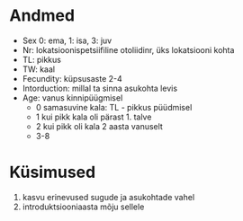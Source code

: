 # Andmed

- Sex 0: ema, 1: isa, 3: juv
- Nr: lokatsioonispetsiifiline otoliidinr, üks lokatsiooni kohta
- TL: pikkus
- TW: kaal
- Fecundity: küpsusaste 2-4
- Intorduction: millal ta sinna asukohta levis
- Age: vanus kinnipüügmisel
    - 0 samasuvine kala: TL - pikkus püüdmisel
    - 1 kui pikk kala oli pärast 1. talve
    - 2 kui pikk oli kala 2 aasta vanuselt
    - 3-8

# Küsimused

1. kasvu erinevused sugude ja asukohtade vahel
2. introduktsiooniaasta mõju sellele

